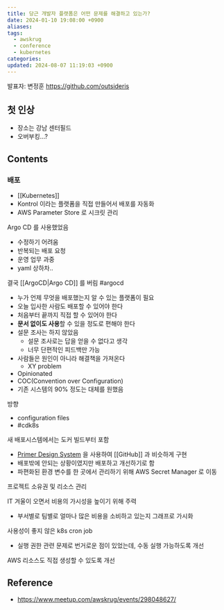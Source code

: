 ```yaml
---
title: 당근 개발자 플랫폼은 어떤 문제를 해결하고 있는가?
date: 2024-01-10 19:08:00 +0900
aliases: 
tags:
  - awskrug
  - conference
  - kubernetes
categories: 
updated: 2024-08-07 11:19:03 +0900
---
```


발표자: 변정훈 https://github.com/outsideris

## 첫 인상

- 장소는 강남 센터필드
- 오버부킹...?

## Contents

### 배포

- [[Kubernetes]]
- Kontrol 이라는 플랫폼을 직접 만들어서 배포를 자동화
- AWS Parameter Store 로 시크릿 관리

Argo CD 를 사용했었음

- 수정하기 어려움
- 반복되는 배포 요청
- 운영 업무 과중
- yaml 상하차..

결국 [[ArgoCD|Argo CD]] 를 버림 #argocd

- 누가 언제 무엇을 배포했는지 알 수 있는 플랫폼이 필요
- 오늘 입사한 사람도 배포할 수 있어야 한다
- 처음부터 끝까지 직접 할 수 있어야 한다
- **문서 없이도 사용**할 수 있을 정도로 편해야 한다
- 설문 조사는 하지 않았음
    - 설문 조사로는 답을 얻을 수 없다고 생각
    - 너무 단편적인 피드백만 가능
- 사람들은 원인이 아니라 해결책을 가져온다
    - XY problem
- Opinionated
- COC(Convention over Configuration)
- 기존 시스템의 90% 정도는 대체를 원했음

방향

- configuration files
- #cdk8s

새 배포시스템에서는 도커 빌드부터 포함

- [Primer Design System](https://primer.style/) 을 사용하여 [[GitHub]] 과 비슷하게 구현
- 배포밖에 안되는 상황이였지만 배포하고 개선하기로 함
- 파편화된 환경 변수를 한 곳에서 관리하기 위해 AWS Secret Manager 로 이동

프로젝트 소유권 및 리소스 관리

IT 겨울이 오면서 비용의 가시성을 높이기 위해 주력

- 부서별로 팀별로 얼마나 많은 비용을 소비하고 있는지 그래프로 가시화

사용성이 좋지 않은 k8s cron job

- 실행 권한 관련 문제로 번거로운 점이 있었는데, 수동 실행 가능하도록 개선

AWS 리소스도 직접 생성할 수 있도록 개선

## Reference

- https://www.meetup.com/awskrug/events/298048627/
